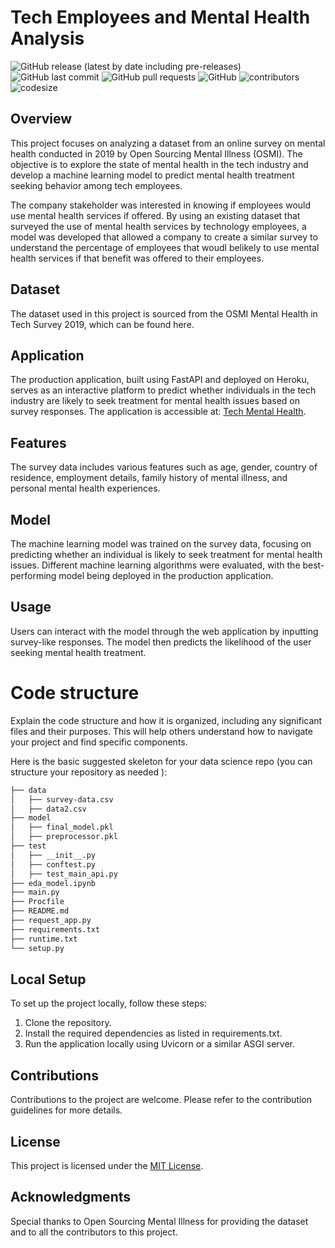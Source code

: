 # Tech Employees and Mental Health Analysis

![GitHub release (latest by date including pre-releases)](https://img.shields.io/github/v/release/tylerhoran/tech_emp_mental_health?include_prereleases)
![GitHub last commit](https://img.shields.io/github/last-commit/tylerhoran/tech_emp_mental_health)
![GitHub pull requests](https://img.shields.io/github/issues-pr/tylerhoran/tech_emp_mental_health)
![GitHub](https://img.shields.io/github/license/tylerhoran/tech_emp_mental_health)
![contributors](https://img.shields.io/github/contributors/tylerhoran/tech_emp_mental_health)
![codesize](https://img.shields.io/github/languages/code-size/tylerhoran/tech_emp_mental_health)

## Overview

This project focuses on analyzing a dataset from an online survey on mental health conducted in 2019 by Open Sourcing Mental Illness (OSMI). The objective is to explore the state of mental health in the tech industry and develop a machine learning model to predict mental health treatment seeking behavior among tech employees.

The company stakeholder was interested in knowing if employees would use mental health services if offered. By using an existing dataset that surveyed the use of mental health services by technology employees, a model was developed that allowed a company to create a similar survey to understand the percentage of employees that woudl belikely to use mental health services if that benefit was offered to their employees.

## Dataset

The dataset used in this project is sourced from the OSMI Mental Health in Tech Survey 2019, which can be found here.

## Application

The production application, built using FastAPI and deployed on Heroku, serves as an interactive platform to predict whether individuals in the tech industry are likely to seek treatment for mental health issues based on survey responses. The application is accessible at: [Tech Mental Health](https://tech-mental-health-985271153624.herokuapp.com/).

## Features

The survey data includes various features such as age, gender, country of residence, employment details, family history of mental illness, and personal mental health experiences.

## Model

The machine learning model was trained on the survey data, focusing on predicting whether an individual is likely to seek treatment for mental health issues. Different machine learning algorithms were evaluated, with the best-performing model being deployed in the production application.

## Usage

Users can interact with the model through the web application by inputting survey-like responses. The model then predicts the likelihood of the user seeking mental health treatment.

# Code structure
Explain the code structure and how it is organized, including any significant files and their purposes. This will help others understand how to navigate your project and find specific components.

Here is the basic suggested skeleton for your data science repo (you can structure your repository as needed ):

```bash
├── data
│   ├── survey-data.csv
│   ├── data2.csv
├── model
│   ├── final_model.pkl
│   ├── preprocessor.pkl
├── test
│   ├── __init__.py
│   ├── conftest.py
│   ├── test_main_api.py
├── eda_model.ipynb
├── main.py
├── Procfile
├── README.md
├── request_app.py
├── requirements.txt
├── runtime.txt
└── setup.py
```

## Local Setup

To set up the project locally, follow these steps:

1. Clone the repository.
2. Install the required dependencies as listed in requirements.txt.
3. Run the application locally using Uvicorn or a similar ASGI server.


## Contributions

Contributions to the project are welcome. Please refer to the contribution guidelines for more details.

## License

This project is licensed under the [MIT License](https://opensource.org/license/mit/).

## Acknowledgments

Special thanks to Open Sourcing Mental Illness for providing the dataset and to all the contributors to this project.


